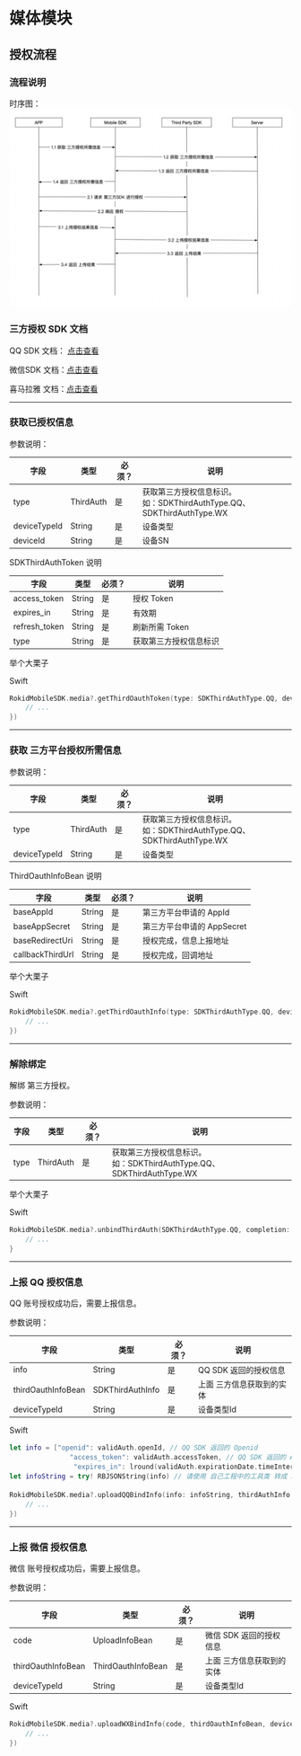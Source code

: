# 媒体模块

## 授权流程

### 流程说明

时序图：
![](images/media_thirdauth.jpg)


### 三方授权 SDK 文档

QQ SDK 文档： [点击查看](http://wiki.open.qq.com/wiki/%E9%A6%96%E9%A1%B5)

微信SDK 文档：[点击查看](https://open.weixin.qq.com/cgi-bin/showdocument?action=dir_list&t=resource/res_list&verify=1&id=open1419317851&token=d0068cccc332e748ea5a18522d8348e872953c88&lang=zh_CN)

喜马拉雅 文档：[点击查看](http://open.ximalaya.com/doc/sdk-access)

---

### 获取已授权信息

参数说明：

| 字段    | 类型   | 必须？| 说明 |
| ------ | ----- | ----- | ----- |
| type | ThirdAuth | 是 | 获取第三方授权信息标识。<br>如：SDKThirdAuthType.QQ、SDKThirdAuthType.WX |
| deviceTypeId | String | 是 | 设备类型 | 
| deviceId  | String | 是 | 设备SN | 

SDKThirdAuthToken 说明

| 字段    | 类型   | 必须？| 说明 |
| ------ | ----- | ----- | ----- |
| access_token | String | 是 | 授权 Token | 
| expires_in | String | 是 | 有效期 | 
| refresh_token | String | 是 | 刷新所需 Token | 
| type | String | 是 | 获取第三方授权信息标识 | 

举个大栗子

Swift

```swift
RokidMobileSDK.media?.getThirdOauthToken(type: SDKThirdAuthType.QQ, deviceTypeId: "$deviceTypeId", deviceId: "$deviceId" , completion: { (error, thirdAuthToken) in
    // ...
})
```

---

### 获取 三方平台授权所需信息

参数说明：

| 字段    | 类型   | 必须？| 说明 |
| ------ | ----- | ----- | ----- |
| type | ThirdAuth | 是 | 获取第三方授权信息标识。<br>如：SDKThirdAuthType.QQ、SDKThirdAuthType.WX  |
| deviceTypeId | String | 是 | 设备类型 | 

ThirdOauthInfoBean 说明

| 字段    | 类型   | 必须？| 说明 |
| ------ | ----- | ----- | ----- |
| baseAppId | String | 是 |  第三方平台申请的 AppId |
| baseAppSecret | String | 是 | 第三方平台申请的 AppSecret |
| baseRedirectUri | String | 是 | 授权完成，信息上报地址 |
| callbackThirdUrl | String | 是 | 授权完成，回调地址 |

举个大栗子

Swift

```Swift
RokidMobileSDK.media?.getThirdOauthInfo(type: SDKThirdAuthType.QQ, deviceTypeId: "$deviceTypeId", completion: { (error, thirdAuthInfo) in
    // ...
})
```

---

### 解除绑定

解绑 第三方授权。

参数说明：

| 字段    | 类型   | 必须？| 说明 |
| ------ | ----- | ----- | ----- |
| type | ThirdAuth | 是 | 获取第三方授权信息标识。<br>如：SDKThirdAuthType.QQ、SDKThirdAuthType.WX  |

举个大栗子

Swift

```Swift
RokidMobileSDK.media?.unbindThirdAuth(SDKThirdAuthType.QQ, completion: { (error) in
    // ...
}
```
 
----

### 上报 QQ 授权信息

QQ 账号授权成功后，需要上报信息。

参数说明：

| 字段    | 类型   | 必须？| 说明 |
| ------ | ----- | ----- | ----- |
| info |  String | 是 | QQ SDK 返回的授权信息  |
| thirdOauthInfoBean |  SDKThirdAuthInfo | 是 | 上面 三方信息获取到的实体  |
| deviceTypeId |  String | 是 | 设备类型Id  |

Swift

```Swift
let info = ["openid": validAuth.openId, // QQ SDK 返回的 Openid
               "access_token": validAuth.accessToken, // QQ SDK 返回的 Access_token
                "expires_in": lround(validAuth.expirationDate.timeIntervalSince1970)] as [String : Any]  // QQ SDK 返回的tExpires_in
let infoString = try! RBJSONString(info) // 请使用 自己工程中的工具类 转成 JsonString
        
RokidMobileSDK.media?.uploadQQBindInfo(info: infoString, thirdAuthInfo: thirdAuthInfo, deviceTypeId: deviceTypeId) { (error) in
    // ...
})
```

---

### 上报 微信 授权信息

微信 账号授权成功后，需要上报信息。

参数说明：

| 字段    | 类型   | 必须？| 说明 |
| ------ | ----- | ----- | ----- |
| code |  UploadInfoBean | 是 | 微信 SDK 返回的授权信息  |
| thirdOauthInfoBean |  ThirdOauthInfoBean | 是 | 上面 三方信息获取到的实体  |
| deviceTypeId |  String | 是 | 设备类型Id  |

Swift

```Swift
RokidMobileSDK.media?.uploadWXBindInfo(code, thirdOauthInfoBean, deviceTypeId) { (error) in
    // ...
})
```

